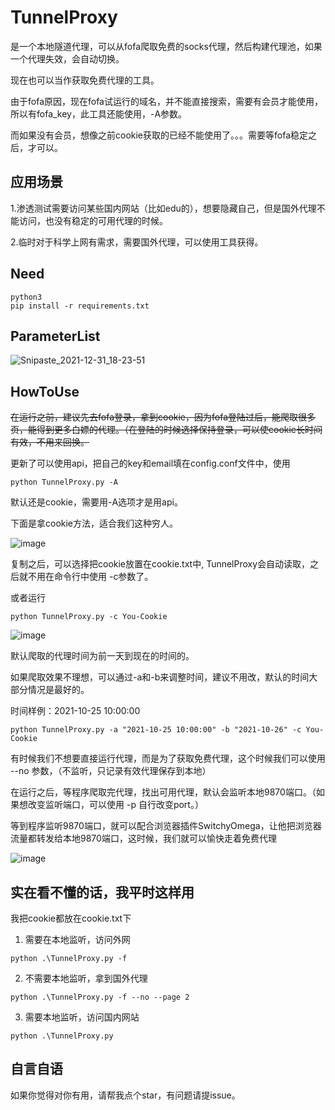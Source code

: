 # TunnelProxy

是一个本地隧道代理，可以从fofa爬取免费的socks代理，然后构建代理池，如果一个代理失效，会自动切换。

现在也可以当作获取免费代理的工具。

由于fofa原因，现在fofa试运行的域名，并不能直接搜索，需要有会员才能使用，所以有fofa_key，此工具还能使用，-A参数。

而如果没有会员，想像之前cookie获取的已经不能使用了。。。需要等fofa稳定之后，才可以。

## 应用场景

1.渗透测试需要访问某些国内网站（比如edu的），想要隐藏自己，但是国外代理不能访问，也没有稳定的可用代理的时候。

2.临时对于科学上网有需求，需要国外代理，可以使用工具获得。

## Need

```
python3
pip install -r requirements.txt
```

## ParameterList

![Snipaste_2021-12-31_18-23-51](https://user-images.githubusercontent.com/73213935/147818127-2aeedc21-184b-458e-a2b0-77f8826e2fc7.png)


## HowToUse

~~在运行之前，建议先去fofa登录，拿到cookie，因为fofa登陆过后，能爬取很多页，能得到更多白嫖的代理。（在登陆的时候选择保持登录，可以使cookie长时间有效，不用来回换。~~

更新了可以使用api，把自己的key和email填在config.conf文件中，使用

```
python TunnelProxy.py -A
```


默认还是cookie，需要用-A选项才是用api。

下面是拿cookie方法，适合我们这种穷人。

![image](https://github.com/urdr-gungnir/TunnelProxy/blob/main/img/Snipaste_2021-10-26_22-36-39.png)

复制之后，可以选择把cookie放置在cookie.txt中, TunnelProxy会自动读取，之后就不用在命令行中使用 -c参数了。

或者运行

```
python TunnelProxy.py -c You-Cookie
```

![image](https://github.com/urdr-gungnir/TunnelProxy/blob/main/img/Snipaste_2021-10-26_22-24-04.png)

默认爬取的代理时间为前一天到现在的时间的。

如果爬取效果不理想，可以通过-a和-b来调整时间，建议不用改，默认的时间大部分情况是最好的。

时间样例：2021-10-25 10:00:00

```
python TunnelProxy.py -a "2021-10-25 10:00:00" -b "2021-10-26" -c You-Cookie
```

有时候我们不想要直接运行代理，而是为了获取免费代理，这个时候我们可以使用 --no 参数，（不监听，只记录有效代理保存到本地）

在运行之后，等程序爬取完代理，找出可用代理，默认会监听本地9870端口。（如果想改变监听端口，可以使用 -p 自行改变port。）

等到程序监听9870端口，就可以配合浏览器插件SwitchyOmega，让他把浏览器流量都转发给本地9870端口，这时候，我们就可以愉快走着免费代理

![image](https://github.com/urdr-gungnir/TunnelProxy/blob/main/img/Snipaste_2021-10-26_22-50-04.png)



## 实在看不懂的话，我平时这样用

我把cookie都放在cookie.txt下

1. 需要在本地监听，访问外网

```
python .\TunnelProxy.py -f
```

2. 不需要本地监听，拿到国外代理

```
python .\TunnelProxy.py -f --no --page 2
```

3. 需要本地监听，访问国内网站

```
python .\TunnelProxy.py
```



## 自言自语

如果你觉得对你有用，请帮我点个star，有问题请提issue。

